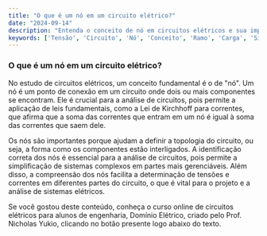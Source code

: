```yaml
---
title: "O que é um nó em um circuito elétrico?"
date: "2024-09-14"
description: "Entenda o conceito de nó em circuitos elétricos e sua importância na análise de sistemas elétricos."
keywords: ['Tensão', 'Circuito', 'Nó', 'Conceito', 'Ramo', 'Carga', 'Sistema']
---
```


### O que é um nó em um circuito elétrico?

No estudo de circuitos elétricos, um conceito fundamental é o de "nó". Um nó é um ponto de conexão em um circuito onde dois ou mais componentes se encontram. Ele é crucial para a análise de circuitos, pois permite a aplicação de leis fundamentais, como a Lei de Kirchhoff para correntes, que afirma que a soma das correntes que entram em um nó é igual à soma das correntes que saem dele.

Os nós são importantes porque ajudam a definir a topologia do circuito, ou seja, a forma como os componentes estão interligados. A identificação correta dos nós é essencial para a análise de circuitos, pois permite a simplificação de sistemas complexos em partes mais gerenciáveis. Além disso, a compreensão dos nós facilita a determinação de tensões e correntes em diferentes partes do circuito, o que é vital para o projeto e a análise de sistemas elétricos.

Se você gostou deste conteúdo, conheça o curso online de circuitos elétricos para alunos de engenharia, Domínio Elétrico, criado pelo Prof. Nicholas Yukio, clicando no botão presente logo abaixo do texto.